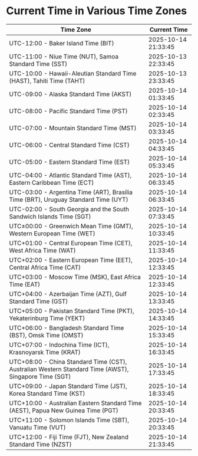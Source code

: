 # Current Time in Various Time Zones

| Time Zone | Current Time |
|-----------|--------------|
| UTC-12:00 - Baker Island Time (BIT) | 2025-10-14 21:33:45 |
| UTC-11:00 - Niue Time (NUT), Samoa Standard Time (SST) | 2025-10-13 22:33:45 |
| UTC-10:00 - Hawaii-Aleutian Standard Time (HAST), Tahiti Time (TAHT) | 2025-10-13 23:33:45 |
| UTC-09:00 - Alaska Standard Time (AKST) | 2025-10-14 01:33:45 |
| UTC-08:00 - Pacific Standard Time (PST) | 2025-10-14 02:33:45 |
| UTC-07:00 - Mountain Standard Time (MST) | 2025-10-14 03:33:45 |
| UTC-06:00 - Central Standard Time (CST) | 2025-10-14 04:33:45 |
| UTC-05:00 - Eastern Standard Time (EST) | 2025-10-14 05:33:45 |
| UTC-04:00 - Atlantic Standard Time (AST), Eastern Caribbean Time (ECT) | 2025-10-14 06:33:45 |
| UTC-03:00 - Argentina Time (ART), Brasília Time (BRT), Uruguay Standard Time (UYT) | 2025-10-14 06:33:45 |
| UTC-02:00 - South Georgia and the South Sandwich Islands Time (SGT) | 2025-10-14 07:33:45 |
| UTC±00:00 - Greenwich Mean Time (GMT), Western European Time (WET) | 2025-10-14 10:33:45 |
| UTC+01:00 - Central European Time (CET), West Africa Time (WAT) | 2025-10-14 11:33:45 |
| UTC+02:00 - Eastern European Time (EET), Central Africa Time (CAT) | 2025-10-14 12:33:45 |
| UTC+03:00 - Moscow Time (MSK), East Africa Time (EAT) | 2025-10-14 12:33:45 |
| UTC+04:00 - Azerbaijan Time (AZT), Gulf Standard Time (GST) | 2025-10-14 13:33:45 |
| UTC+05:00 - Pakistan Standard Time (PKT), Yekaterinburg Time (YEKT) | 2025-10-14 14:33:45 |
| UTC+06:00 - Bangladesh Standard Time (BST), Omsk Time (OMST) | 2025-10-14 15:33:45 |
| UTC+07:00 - Indochina Time (ICT), Krasnoyarsk Time (KRAT) | 2025-10-14 16:33:45 |
| UTC+08:00 - China Standard Time (CST), Australian Western Standard Time (AWST), Singapore Time (SGT) | 2025-10-14 17:33:45 |
| UTC+09:00 - Japan Standard Time (JST), Korea Standard Time (KST) | 2025-10-14 18:33:45 |
| UTC+10:00 - Australian Eastern Standard Time (AEST), Papua New Guinea Time (PGT) | 2025-10-14 20:33:45 |
| UTC+11:00 - Solomon Islands Time (SBT), Vanuatu Time (VUT) | 2025-10-14 20:33:45 |
| UTC+12:00 - Fiji Time (FJT), New Zealand Standard Time (NZST) | 2025-10-14 21:33:45 |
